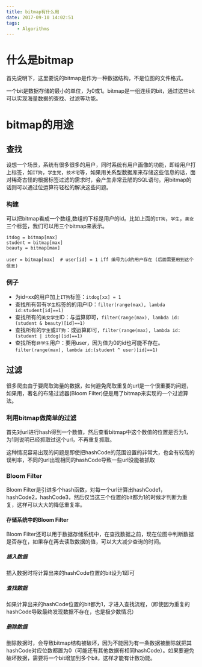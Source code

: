 ```yaml
---
title: bitmap有什么用
date: 2017-09-10 14:02:51
tags: 
    - Algorithms
---
```


# 什么是bitmap

首先说明下，这里要说的bitmap是作为一种数据结构，不是位图的文件格式。

一个bit是数据存储的最小的单位，为0或1。bitmap是一组连续的bit，通过这些bit可以实现海量数据的查找、过滤等功能。

# bitmap的用途

## 查找

设想一个场景，系统有很多很多的用户，同时系统有用户画像的功能，即给用户打上标签，如`IT狗`，`学生党`，`技术宅`等，如果用关系型数据库来存储这些信息的话，面对稀奇古怪的根据标签过滤的需求时，会产生非常丑陋的SQL语句。用bitmap的话则可以通过位运算符轻松的解决这些问题。

### 构建

可以把bitmap看成一个数组,数组的下标是用户的id。比如上面的`IT狗`，`学生`，`美女`三个标签，我们可以用三个bitmap来表示。

```
itdog = bitmap[max]             
student = bitmap[max]           
beauty = bitmap[max]              

user = bitmap[max]  # user[id] = 1 iff 编号为id的用户存在 (后面需要用到这个信息)

```

### 例子

* 为id=xx的用户加上`IT狗`标签：`itdog[xx] = 1`
* 查找所有带有`学生`标签的的用户ID：`filter(range(max), lambda id:student[id]==1)`
* 查找所有的`美女学生`ID：与运算即可，`filter(range(max), lambda id:(student & beauty)[id]==1)`
* 查找所有的`学生`或`IT狗`：或运算即可，`filter(range(max), lambda id:(student | itdog)[id]==1)`
* 查找所有`非学生`用户：要用user，因为值为0的id也可能不存在。`filter(range(max), lambda id:(student ^ user)[id]==1)`

## 过滤

很多爬虫由于要爬取海量的数据，如何避免爬取重复的url是一个很重要的问题，如果用，著名的布隆过滤器(Bloom Filter)便是用了bitmap来实现的一个过滤算法。 

### 利用bitmap做简单的过滤

首先对url进行hash得到一个数值，然后查看bitmap中这个数值的位置是否为1，为1则说明已经抓取过这个url，不再重复抓取。

这种情况容易出现的问题是即使把hashCode的范围设置的非常大，也会有较高的误判率，不同的url出现相同的hashCode导致一些url没能被抓取

### Bloom Filter

Bloom Filter是引进多个hash函数，对每一个url计算出hashCode1，hashCode2，hashCode3，然后仅当这三个位置的bit都为1的时候才判断为重复，这样可以大大的降低重复率。

#### 存储系统中的Bloom Filter

Bloom Filter还可以用于数据存储系统中，在查找数据之前，现在位图中判断数据是否存在，如果存在再去读取数据的值，可以大大减少查询的时间。

##### 插入数据

插入数据时将计算出来的hashCode位置的bit设为1即可

##### 查找数据

如果计算出来的hashCode位置的bit都为1，才进入查找流程，（即使因为重复的hashCode导致最终发现数据不存在，也是极少数情况）

##### 删除数据

删除数据时，会导致bitmap结构被破坏，因为不能因为有一条数据被删除就把其hashCode对应位数都置为0（可能还有其他数据有相同hashCode）。如果要避免破坏数据，需要将一个bit增加到多个bit，这样才能有计数功能。